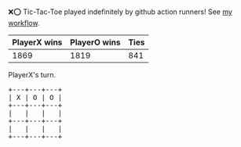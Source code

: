:x::o: Tic-Tac-Toe played indefinitely by github action runners! See [my workflow](.github/workflows/play.yaml).

|PlayerX wins|PlayerO wins|Ties|
|-|-|-|
|1869|1819|841|

PlayerX's turn.

<pre>
+---+---+---+
| X | O | O |
+---+---+---+
|   |   |   |
+---+---+---+
|   |   |   |
+---+---+---+
</pre>